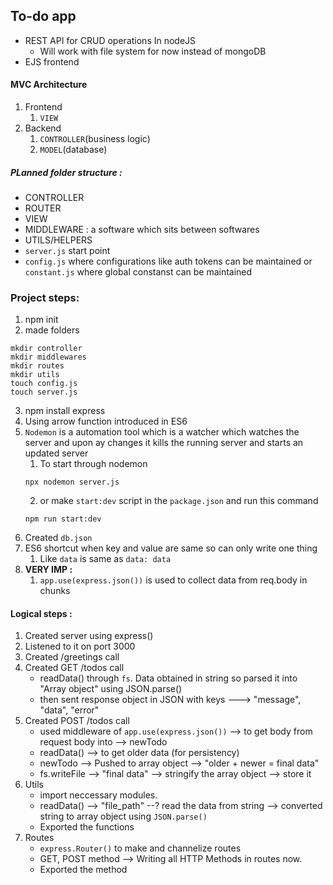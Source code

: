 ## To-do app

- REST API for CRUD operations In nodeJS
  - Will work with file system for now instead of mongoDB
- EJS frontend

#### MVC Architecture

1. Frontend
   1. `VIEW`
2. Backend
   1. `CONTROLLER`(business logic)
   2. `MODEL`(database)

##### PLanned folder structure :

- CONTROLLER
- ROUTER
- VIEW
- MIDDLEWARE : a software which sits between softwares
- UTILS/HELPERS
- `server.js` start point
- `config.js` where configurations like auth tokens can be maintained or `constant.js` where global constanst can be maintained

### Project steps: 

1. npm init 
2. made folders 
```
mkdir controller
mkdir middlewares
mkdir routes
mkdir utils
touch config.js
touch server.js
```
3. npm install express
4. Using arrow function introduced in ES6
5. `Nodemon` is a automation tool which is a watcher which watches the server and upon ay changes it kills the running server and starts an updated server 
   1. To start through nodemon
   ```
   npx nodemon server.js
   ```
   2. or make `start:dev` script in the `package.json` and run this command
   ```
   npm run start:dev
   ```
6. Created `db.json`
7. ES6 shortcut when key and value are same so can only write one thing
   1. Like `data` is same as `data: data` 
8. **VERY IMP :**
   1. `app.use(express.json())` is used to collect data from req.body in chunks

#### Logical steps :

1. Created server using express()
2. Listened to it on port 3000
3. Created /greetings call
4. Created GET /todos call
   * readData() through `fs`. Data obtained in string so parsed it into "Array object" using JSON.parse()
   * then sent response object in JSON with keys ---> "message", "data", "error"
5. Created POST /todos call
   * used middleware of `app.use(express.json())` --> to get body from request body into --> newTodo
   * readData() --> to get older data (for persistency)
   * newTodo --> Pushed to array object --> "older + newer = final data"
   * fs.writeFile --> "final data" --> stringify the array object --> store it
6. Utils
   *  import neccessary modules.
   *  readData() --> "file_path" --? read the data from string --> converted string to array object using `JSON.parse()`
   *  Exported the functions
7. Routes
   * `express.Router()` to make and channelize routes
   * GET, POST method --> Writing all HTTP Methods in routes now. 
   * Exported the method